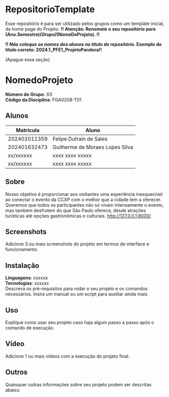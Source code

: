 # RepositorioTemplate
Esse repositório é para ser utilizado pelos grupos como um template inicial, da home page do Projeto.
**!! Atenção: Renomeie o seu repositório para (Ano.Semestre)_(Grupo)_(NomeDoProjeto). !!** 

**!! *Não coloque os nomes dos alunos no título do repositório*. Exemplo de título correto: 2024.1_PFE1_ProjetoPandora!!**
 
 (Apague essa seção)

# NomedoProjeto

**Número do Grupo**: XX<br>
**Código da Disciplina**: FGA0208-T01<br>

## Alunos
|Matrícula | Aluno |
| -- | -- |
|202402011359 | Felipe Dutrain de Sales |
| 202401632473 |  Guilherme de Moraes Lopes Silva |
| xx/xxxxxx  |  xxxx xxxx xxxxx |
| xx/xxxxxx  |  xxxx xxxx xxxxx |

## Sobre 
Nosso objetivo é proporcionar aos visitantes uma experiência inesquecível ao conectar o evento da CCXP com o melhor que a cidade tem a oferecer. Queremos que todos os participantes não só vivam intensamente o evento, mas também desfrutem do que São Paulo oferece, desde atrações turísticas até opções gastronômicas e culturais. http://127.0.0.1:8000/

## Screenshots
Adicione 3 ou mais screenshots do projeto em termos de interface e funcionamento.

## Instalação 
**Linguagens**: xxxxxx<br>
**Tecnologias**: xxxxxx<br>
Descreva os pré-requisitos para rodar o seu projeto e os comandos necessários.
Insira um manual ou um script para auxiliar ainda mais.

## Uso 
Explique como usar seu projeto caso haja algum passo a passo após o comando de execução.

## Vídeo
Adicione 1 ou mais vídeos com a execução do projeto final.

## Outros 
Quaisquer outras informações sobre seu projeto podem ser descritas abaixo.
